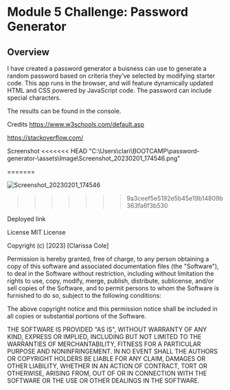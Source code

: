# Module 5 Challenge: Password Generator

## Overview
 
I have created a password generator a buisness can use to generate a random password based on criteria they’ve selected by modifying starter code. This app runs in the browser, and will feature dynamically updated HTML and CSS powered by JavaScript code. The password can include special characters.


The results can be found in the console.

Credits
https://www.w3schools.com/default.asp

https://stackoverflow.com/


Screenshot
<<<<<<< HEAD
"C:\Users\clari\BOOTCAMP\password-generator-\assets\Image\Screenshot_20230201_174546.png" 

=======

![Screenshot_20230201_174546](https://user-images.githubusercontent.com/105446766/216441631-165eb579-db41-4c96-93f1-0e1f9d760812.png)
>>>>>>> 9a3ceef5e5192e5b45e19b14809b363fa6f3b530

Deployed link


License
MIT License

Copyright (c) [2023] [Clarissa Cole]

Permission is hereby granted, free of charge, to any person obtaining a copy of this software and associated documentation files (the "Software"), to deal in the Software without restriction, including without limitation the rights to use, copy, modify, merge, publish, distribute, sublicense, and/or sell copies of the Software, and to permit persons to whom the Software is furnished to do so, subject to the following conditions:

The above copyright notice and this permission notice shall be included in all copies or substantial portions of the Software.

THE SOFTWARE IS PROVIDED "AS IS", WITHOUT WARRANTY OF ANY KIND, EXPRESS OR IMPLIED, INCLUDING BUT NOT LIMITED TO THE WARRANTIES OF MERCHANTABILITY, FITNESS FOR A PARTICULAR PURPOSE AND NONINFRINGEMENT. IN NO EVENT SHALL THE AUTHORS OR COPYRIGHT HOLDERS BE LIABLE FOR ANY CLAIM, DAMAGES OR OTHER LIABILITY, WHETHER IN AN ACTION OF CONTRACT, TORT OR OTHERWISE, ARISING FROM, OUT OF OR IN CONNECTION WITH THE SOFTWARE OR THE USE OR OTHER DEALINGS IN THE SOFTWARE.
